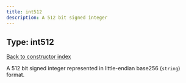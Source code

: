 ```yaml
---
title: int512
description: A 512 bit signed integer
---
```

## Type: int512  
[Back to constructor index](index.md)

A 512 bit signed integer represented in little-endian base256 (`string`) format.